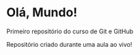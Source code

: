 # Olá, Mundo!
 Primeiro repositório do curso de Git e GitHub
 
 Repositório criado durante uma aula ao vivo!
